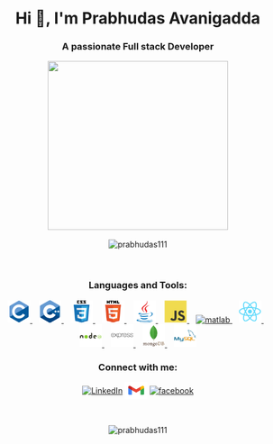 <!-- 👋 Hi, I’m @Prabhudas111
- 👀 I’m interested in ...
- 🌱 I’m currently learning ...
- 💞️ I’m looking to collaborate on ...
- 📫 How to reach me ...


Prabhudas111/Prabhudas111 is a ✨ special ✨ repository because its `README.md` (this file) appears on your GitHub profile.
You can click the Preview link to take a look at your changes.

<h1 align="center">Hi there, Iam <b>Prabhudas Avanigadda</b> 👋<h1>
  - 👀 I’m interested in <strong> Full Stack Web Development. </strong>
  <br>
  - 📄Ask me about <strong>C ,C++, Java and Full_stack_webD.</strong>
   <br>
 - 📫reach me @<a href="https://www.linkedin.com/in/prabhudas-avanigadda-338920164" target="_blank">Prabhudas Avanigadda.</a>
    <br>
    <br>
 
<p align="center" >
<img src="https://d1fdloi71mui9q.cloudfront.net/Y69hXcuTRKail3SECmEw_LdJB93n1bI7aiBy3" height="300" width="320"></a>
  </p>
  
  <p align="center">
    <a href="https://www.linkedin.com/in/prabhudas-avanigadda-338920164" target="_blank"><img src="https://cdn.jsdelivr.net/npm/simple-icons@3.0.1/icons/linkedin.svg" height="30" width="30"></a>
  </p>




 
  -->

  <!-- <p align="center">
    <a href="https://www.linkedin.com/in/prabhudas-avanigadda-338920164" target="_blank"><img src="https://cdn.jsdelivr.net/npm/simple-icons@3.0.1/icons/linkedin.svg" height="30" width="30"></a>
  </p> -->
  
  

<h1 align="center">Hi 👋, I'm  <strong>  Prabhudas Avanigadda </strong> </h1>
<h3 align="center">A passionate  <strong> Full stack Developer </strong> </h3>

<p align="center" >
<img src="https://d1fdloi71mui9q.cloudfront.net/Y69hXcuTRKail3SECmEw_LdJB93n1bI7aiBy3" height="300" width="320"></a>
  </p>

<p align="center"> <img src="https://komarev.com/ghpvc/?username=prabhudas111&label=Profile%20views&color=0e75b6&style=flat" alt="prabhudas111" /> </p>
  <br>
<!-- <div align="center">
📄Ask me about <strong>C ,C++, Java and Full_stack_webD.</strong>
  </div>
     <br> -->
<!--
- 📄 Know about my experiences [https://drive.google.com/file/d/1v_W_qAvYwpaTZ6NRi4s9WQ2LlD78oyr-/view?usp=sharing](https://drive.google.com/file/d/1v_W_qAvYwpaTZ6NRi4s9WQ2LlD78oyr-/view?usp=sharing)
<div align="center">
-->

<h3 align="center">Languages and Tools:</h3>
<p align="center">
  <a href="https://www.cprogramming.com/" target="_blank" rel="noreferrer">
    <img src="https://raw.githubusercontent.com/devicons/devicon/master/icons/c/c-original.svg" alt="c" width="40" height="40"/>
  </a>&nbsp;&nbsp;
  <a href="https://www.w3schools.com/cpp/" target="_blank" rel="noreferrer">
    <img src="https://raw.githubusercontent.com/devicons/devicon/master/icons/cplusplus/cplusplus-original.svg" alt="cplusplus" width="40" height="40"/>
  </a>&nbsp;&nbsp;
  <a href="https://www.w3schools.com/css/" target="_blank" rel="noreferrer">
    <img src="https://raw.githubusercontent.com/devicons/devicon/master/icons/css3/css3-original-wordmark.svg" alt="css3" width="40" height="40"/>
  </a>&nbsp;&nbsp;
  <a href="https://www.w3.org/html/" target="_blank" rel="noreferrer">
    <img src="https://raw.githubusercontent.com/devicons/devicon/master/icons/html5/html5-original-wordmark.svg" alt="html5" width="40" height="40"/>
  </a>&nbsp;&nbsp;
  <a href="https://www.java.com" target="_blank" rel="noreferrer">
    <img src="https://raw.githubusercontent.com/devicons/devicon/master/icons/java/java-original.svg" alt="java" width="40" height="40"/>
  </a>&nbsp;&nbsp;
  <a href="https://developer.mozilla.org/en-US/docs/Web/JavaScript" target="_blank" rel="noreferrer">
    <img src="https://raw.githubusercontent.com/devicons/devicon/master/icons/javascript/javascript-original.svg" alt="javascript" width="40" height="40"/>
  </a>&nbsp;&nbsp;
  <a href="https://www.mathworks.com/" target="_blank" rel="noreferrer">
    <img src="https://upload.wikimedia.org/wikipedia/commons/2/21/Matlab_Logo.png" alt="matlab" width="40" height="40"/>
  </a>&nbsp;&nbsp;
  <a href="https://reactjs.org/" target="_blank" rel="noreferrer">
    <img src="https://raw.githubusercontent.com/devicons/devicon/master/icons/react/react-original.svg" alt="react" width="40" height="40"/>
  </a>&nbsp;&nbsp;
  <a href="https://nodejs.org/" target="_blank" rel="noreferrer">
    <img src="https://raw.githubusercontent.com/devicons/devicon/master/icons/nodejs/nodejs-original-wordmark.svg" alt="nodejs" width="40" height="40"/>
  </a>&nbsp;&nbsp;
  <a href="https://expressjs.com/" target="_blank" rel="noreferrer">
    <img src="https://raw.githubusercontent.com/devicons/devicon/master/icons/express/express-original-wordmark.svg" alt="express" width="40" height="40"/>
  </a>&nbsp;&nbsp;
  <a href="https://www.mongodb.com/" target="_blank" rel="noreferrer">
    <img src="https://raw.githubusercontent.com/devicons/devicon/master/icons/mongodb/mongodb-original-wordmark.svg" alt="mongodb" width="40" height="40"/>
  </a>&nbsp;&nbsp;
  <a href="https://www.mysql.com/" target="_blank" rel="noreferrer">
    <img src="https://raw.githubusercontent.com/devicons/devicon/master/icons/mysql/mysql-original-wordmark.svg" alt="mysql" width="40" height="40"/>
  </a>
</p>



<h3 align="center">Connect with me:</h3>
<p align="center">
<a href="https://www.linkedin.com/in/prabhudas-avanigadda-338920164" target="_blank"><img align="center" src="https://raw.githubusercontent.com/rahuldkjain/github-profile-readme-generator/master/src/images/icons/Social/linked-in-alt.svg" alt="LinkedIn" height="30" width="40" /></a>
<a href="https://mail.google.com/mail/u/1/?view=cm&fs=1&to=prabhudasavanigadda9866@gmail.com&tf=1" target="_blank"><img align="center" src="https://github.com/Prabhudas111/Assignment-1/blob/60c7b316c5c54b35727f266e8449b7ae2974cf02/gmail-svgrepo-com%20(2).svg" alt="Gmail" height="30" width="40" /></a>
<a href="https://www.facebook.com/prabhudas.avanigadda.3/" target="_blank"><img align="center" src="https://raw.githubusercontent.com/rahuldkjain/github-profile-readme-generator/master/src/images/icons/Social/facebook.svg" alt="facebook" height="30" width="40" /></a>
</p>
</div>
    <br>
<p align="center"><img align="center" src="https://github-readme-stats.vercel.app/api/top-langs?username=prabhudas111&show_icons=true&locale=en&layout=compact" alt="prabhudas111" /></p> 

